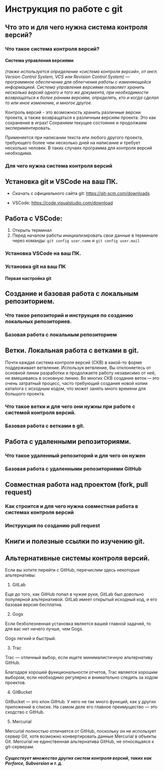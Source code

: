 # Инструкция по работе с git

## Что это и для чего нужна система контроля версий?

### Что такое система контроля версий?
#### Система управления версиями 
_(также используется определение «система контроля версий», от англ. Version Control System, VCS или Revision Control System) — программное обеспечение для облегчения работы с изменяющейся информацией. Система управления версиями позволяет хранить несколько версий одного и того же документа, при необходимости возвращаться к более ранним версиям, определять, кто и когда сделал то или иное изменение, и многое другое._

Контроль версий - это возможность хранить различные версии проекта, а также возвращаться к различным версиям проекта. Это как сохранение в играх! Сохраняем текущее состояние и продолжаем экспериментировать.

Применяется при написании текста или любого другого проекта, требующего более чем несколько дней на написание и требует несколько человек. В таких случаях программа для контроля версий необходима.

### Для чего нужна система контроля версий

## Установка git и VSCode на ваш ПК.

*  Скачать с официального сайта git: https://git-scm.com/downloads

* VSCode: https://code.visualstudio.com/download

## Работа с VSCode:

1. Открыть терминал
2. Перед началом работы инициализировать свои данные в терминале через команды: ```git config user.name```
и ```git config user.mail```





### Установка VSCode на ваш ПК.

### Установка git на ваш ПК

#### Первая настройка git

## Создание и базовая работа с локальным репозиторием.

### Что такое репозиторий и инструкция по созданию локальных репозиториев.

### Базовая работа с локальным репозиторием

## Ветки. Локальная работа с ветками в git.

Почти каждая система контроля версий (СКВ) в какой-то форме поддерживает ветвление. Используя ветвление, Вы отклоняетесь от основной линии разработки и продолжаете работу независимо от неё, не вмешиваясь в основную линию. Во многих СКВ создание веток — это очень затратный процесс, часто требующий создания новой копии каталога с исходным кодом, что может занять много времени для большого проекта.



### Что такое ветки и для чего они нужны при работе с системой контроля версий.

### Базовая работа с ветками в git.

## Работа с удаленными репозиториями.

### Что такое удаленный репозиторий и для чего он нужен

### Базовая работа с удаленными репозиториями GitHub

## Совместная работа над проектом (fork, pull request)

### Как строится и для чего нужна совместная работа в системах контроля версий

### Инструкция по созданию pull request

## Книги и полезные ссылки по изучению git.

## Альтернативные системы контроля версий.

Если вы хотите перейти с GitHub, перечислим здесь некоторые альтернативы:

1. GitLab

Еще до того, как GitHub попал в чужие руки, GitLab был довольно популярной альтернативой. GitLab имеет открытый исходный код, и его базовая версия бесплатна. 

2. Gogs

Если безболезненная установка является вашей главной задачей, то для вас нет ничего лучше, чем Gogs. 

Gogs легкий и быстрый.

3. Trac

Trac — отличный выбор, если ищете минималистичную альтернативу GitHub. 

Благодаря хорошей функциональности отчетов, Trac является хорошим выбором, если  необходимо регулярно и внимательно следить за ходом проектов.

4. GitBucket

GitBucket — это клон GitHub. У него не так много функций, как у других приложений в списке. На самом деле его главное преимущество — это сходство с GitHub. 

5. Mercurial

 Mercurial полностью отличается от GitHub, поскольку он не использует сервер Git, хотя возможно конвертировать данные Mercurial в объекты Git. Mercurial не единственная альтернатива GitHub, не относящаяся к git-серверам.

##### Существует множество других систем контроля версий, таких как Perforce, Subversion и т. д. 
